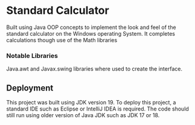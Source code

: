 # Standard Calculator
Built using Java OOP concepts to implement the look and feel of the 
standard calculator on the Windows operating System. It completes calculations
though use of the Math libraries


### Notable Libraries
Java.awt and Javax.swing libraries where used to create the interface. 

## Deployment
This project was built using JDK version 19. To deploy this project, a standard IDE such as Eclipse or IntelliJ IDEA 
is required. The code should still run using older version of Java JDK  such
as JDK 17 or 18.



